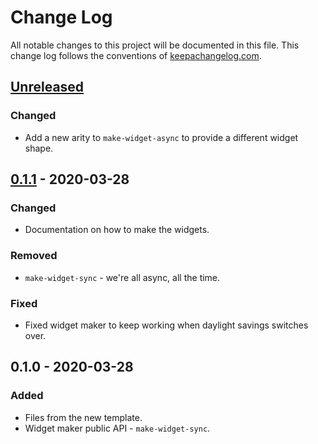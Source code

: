 # Change Log
All notable changes to this project will be documented in this file. This change log follows the conventions of [keepachangelog.com](http://keepachangelog.com/).

## [Unreleased]
### Changed
- Add a new arity to `make-widget-async` to provide a different widget shape.

## [0.1.1] - 2020-03-28
### Changed
- Documentation on how to make the widgets.

### Removed
- `make-widget-sync` - we're all async, all the time.

### Fixed
- Fixed widget maker to keep working when daylight savings switches over.

## 0.1.0 - 2020-03-28
### Added
- Files from the new template.
- Widget maker public API - `make-widget-sync`.

[Unreleased]: https://github.com/your-name/jarvis-lein/compare/0.1.1...HEAD
[0.1.1]: https://github.com/your-name/jarvis-lein/compare/0.1.0...0.1.1
